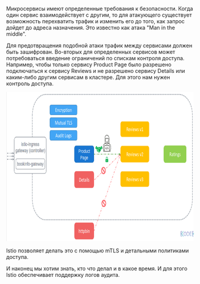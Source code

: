 Микросервисы имеют определенные требования к безопасности. Когда один сервис взаимодействует с другим, то для атакующего существует возможность перехватить трафик и изменить его до того, как запрос дойдет до адреса назначения. Это известно как атака "Man in the middle".

Для предотвращения подобной атаки трафик между сервисами должен быть зашифрован. Во-вторых для определенных сервисов может потребоваться введение ограничений по спискам контроля доступа. Например, чтобы только сервису Product Page было разрешено подключаться к сервису Reviews и не разрешено сервису Details или каким-либо другим сервисам в кластере. Для этого нам нужен контроль доступа.

<img src="screen.png" width="800" height="400"><br>

Istio позволяет делать это с помощью mTLS и детальными политиками доступа.

И наконец мы хотим знать, кто что делал и в какое время. И для этого Istio обеспечивает поддержку логов аудита.